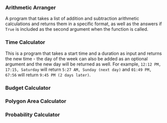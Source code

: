 ### Arithmetic Arranger
A program that takes a list of addition and subtraction arithmetic calculations and returns them in a specific format, as well as the answers if `True` 
is included as the second argument when the function is called.


### Time Calculator
This is a program that takes a start time and a duration as input and returns the new time - the day of the week can also be added as an optional argument
and the new day will be returned as well. For example, `12:12 PM, 17:15, Saturday` will return `5:27 AM, Sunday (next day)` and `01:49 PM, 67:56` will return `9:45 PM (2 days later)`.


### Budget Calculator



### Polygon Area Calculator



### Probability Calculator


